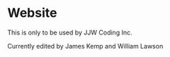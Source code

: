 # Website
This is only to be used by JJW Coding Inc.

Currently edited by James Kemp and William Lawson
